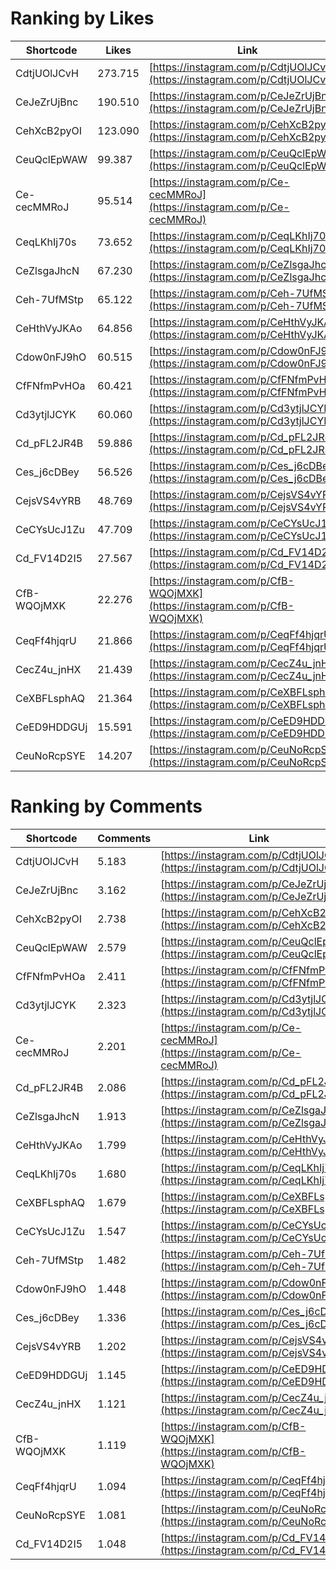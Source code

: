 # Ranking by Likes

| Shortcode   | Likes   | Link |
| ----        | ----    | ---- |
| CdtjUOlJCvH | 273.715 | [https://instagram.com/p/CdtjUOlJCvH](https://instagram.com/p/CdtjUOlJCvH) |
| CeJeZrUjBnc | 190.510 | [https://instagram.com/p/CeJeZrUjBnc](https://instagram.com/p/CeJeZrUjBnc) |
| CehXcB2pyOI | 123.090 | [https://instagram.com/p/CehXcB2pyOI](https://instagram.com/p/CehXcB2pyOI) |
| CeuQclEpWAW | 99.387  | [https://instagram.com/p/CeuQclEpWAW](https://instagram.com/p/CeuQclEpWAW) |
| Ce-cecMMRoJ | 95.514  | [https://instagram.com/p/Ce-cecMMRoJ](https://instagram.com/p/Ce-cecMMRoJ) |
| CeqLKhIj70s | 73.652  | [https://instagram.com/p/CeqLKhIj70s](https://instagram.com/p/CeqLKhIj70s) |
| CeZlsgaJhcN | 67.230  | [https://instagram.com/p/CeZlsgaJhcN](https://instagram.com/p/CeZlsgaJhcN) |
| Ceh-7UfMStp | 65.122  | [https://instagram.com/p/Ceh-7UfMStp](https://instagram.com/p/Ceh-7UfMStp) |
| CeHthVyJKAo | 64.856  | [https://instagram.com/p/CeHthVyJKAo](https://instagram.com/p/CeHthVyJKAo) |
| Cdow0nFJ9hO | 60.515  | [https://instagram.com/p/Cdow0nFJ9hO](https://instagram.com/p/Cdow0nFJ9hO) |
| CfFNfmPvHOa | 60.421  | [https://instagram.com/p/CfFNfmPvHOa](https://instagram.com/p/CfFNfmPvHOa) |
| Cd3ytjlJCYK | 60.060  | [https://instagram.com/p/Cd3ytjlJCYK](https://instagram.com/p/Cd3ytjlJCYK) |
| Cd_pFL2JR4B | 59.886  | [https://instagram.com/p/Cd_pFL2JR4B](https://instagram.com/p/Cd_pFL2JR4B) |
| Ces_j6cDBey | 56.526  | [https://instagram.com/p/Ces_j6cDBey](https://instagram.com/p/Ces_j6cDBey) |
| CejsVS4vYRB | 48.769  | [https://instagram.com/p/CejsVS4vYRB](https://instagram.com/p/CejsVS4vYRB) |
| CeCYsUcJ1Zu | 47.709  | [https://instagram.com/p/CeCYsUcJ1Zu](https://instagram.com/p/CeCYsUcJ1Zu) |
| Cd_FV14D2I5 | 27.567  | [https://instagram.com/p/Cd_FV14D2I5](https://instagram.com/p/Cd_FV14D2I5) |
| CfB-WQOjMXK | 22.276  | [https://instagram.com/p/CfB-WQOjMXK](https://instagram.com/p/CfB-WQOjMXK) |
| CeqFf4hjqrU | 21.866  | [https://instagram.com/p/CeqFf4hjqrU](https://instagram.com/p/CeqFf4hjqrU) |
| CecZ4u_jnHX | 21.439  | [https://instagram.com/p/CecZ4u_jnHX](https://instagram.com/p/CecZ4u_jnHX) |
| CeXBFLsphAQ | 21.364  | [https://instagram.com/p/CeXBFLsphAQ](https://instagram.com/p/CeXBFLsphAQ) |
| CeED9HDDGUj | 15.591  | [https://instagram.com/p/CeED9HDDGUj](https://instagram.com/p/CeED9HDDGUj) |
| CeuNoRcpSYE | 14.207  | [https://instagram.com/p/CeuNoRcpSYE](https://instagram.com/p/CeuNoRcpSYE) |


# Ranking by Comments

| Shortcode   | Comments | Link |
| ----        | ----     | ---- |
| CdtjUOlJCvH | 5.183    | [https://instagram.com/p/CdtjUOlJCvH](https://instagram.com/p/CdtjUOlJCvH) |
| CeJeZrUjBnc | 3.162    | [https://instagram.com/p/CeJeZrUjBnc](https://instagram.com/p/CeJeZrUjBnc) |
| CehXcB2pyOI | 2.738    | [https://instagram.com/p/CehXcB2pyOI](https://instagram.com/p/CehXcB2pyOI) |
| CeuQclEpWAW | 2.579    | [https://instagram.com/p/CeuQclEpWAW](https://instagram.com/p/CeuQclEpWAW) |
| CfFNfmPvHOa | 2.411    | [https://instagram.com/p/CfFNfmPvHOa](https://instagram.com/p/CfFNfmPvHOa) |
| Cd3ytjlJCYK | 2.323    | [https://instagram.com/p/Cd3ytjlJCYK](https://instagram.com/p/Cd3ytjlJCYK) |
| Ce-cecMMRoJ | 2.201    | [https://instagram.com/p/Ce-cecMMRoJ](https://instagram.com/p/Ce-cecMMRoJ) |
| Cd_pFL2JR4B | 2.086    | [https://instagram.com/p/Cd_pFL2JR4B](https://instagram.com/p/Cd_pFL2JR4B) |
| CeZlsgaJhcN | 1.913    | [https://instagram.com/p/CeZlsgaJhcN](https://instagram.com/p/CeZlsgaJhcN) |
| CeHthVyJKAo | 1.799    | [https://instagram.com/p/CeHthVyJKAo](https://instagram.com/p/CeHthVyJKAo) |
| CeqLKhIj70s | 1.680    | [https://instagram.com/p/CeqLKhIj70s](https://instagram.com/p/CeqLKhIj70s) |
| CeXBFLsphAQ | 1.679    | [https://instagram.com/p/CeXBFLsphAQ](https://instagram.com/p/CeXBFLsphAQ) |
| CeCYsUcJ1Zu | 1.547    | [https://instagram.com/p/CeCYsUcJ1Zu](https://instagram.com/p/CeCYsUcJ1Zu) |
| Ceh-7UfMStp | 1.482    | [https://instagram.com/p/Ceh-7UfMStp](https://instagram.com/p/Ceh-7UfMStp) |
| Cdow0nFJ9hO | 1.448    | [https://instagram.com/p/Cdow0nFJ9hO](https://instagram.com/p/Cdow0nFJ9hO) |
| Ces_j6cDBey | 1.336    | [https://instagram.com/p/Ces_j6cDBey](https://instagram.com/p/Ces_j6cDBey) |
| CejsVS4vYRB | 1.202    | [https://instagram.com/p/CejsVS4vYRB](https://instagram.com/p/CejsVS4vYRB) |
| CeED9HDDGUj | 1.145    | [https://instagram.com/p/CeED9HDDGUj](https://instagram.com/p/CeED9HDDGUj) |
| CecZ4u_jnHX | 1.121    | [https://instagram.com/p/CecZ4u_jnHX](https://instagram.com/p/CecZ4u_jnHX) |
| CfB-WQOjMXK | 1.119    | [https://instagram.com/p/CfB-WQOjMXK](https://instagram.com/p/CfB-WQOjMXK) |
| CeqFf4hjqrU | 1.094    | [https://instagram.com/p/CeqFf4hjqrU](https://instagram.com/p/CeqFf4hjqrU) |
| CeuNoRcpSYE | 1.081    | [https://instagram.com/p/CeuNoRcpSYE](https://instagram.com/p/CeuNoRcpSYE) |
| Cd_FV14D2I5 | 1.048    | [https://instagram.com/p/Cd_FV14D2I5](https://instagram.com/p/Cd_FV14D2I5) |
